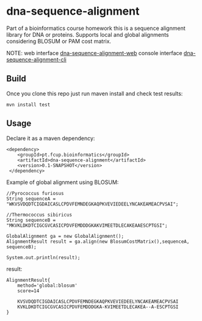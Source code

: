 dna-sequence-alignment
======================

Part of a bioinformatics course homework this is a sequence alignment library for DNA or proteins.
Supports local and global alignments considering BLOSUM or PAM cost matrix.

NOTE: 
web interface [dna-sequence-alignment-web](https://github.com/arianpasquali/dna-sequence-alignment-web)
console interface [dna-sequence-alignment-cli](https://github.com/arianpasquali/dna-sequence-alignment-cli)


Build
-----

Once you clone this repo just run maven install and check test results:

    mvn install test	 
	 
Usage
-----

Declare it as a maven dependency:

    <dependency>
		<groupId>pt.fcup.bioinformatics</groupId>
		<artifactId>dna-sequence-alignment</artifactId>
		<version>0.1-SNAPSHOT</version>
	 </dependency>

Example of global alignment using BLOSUM:

	//Pyrococcus furiosus
	String sequenceA = "WKVSVDQDTCIGDAICASLCPDVFEMNDEGKAQPKVEVIEDEELYNCAKEAMEACPVSAI"; 
	
	//Thermococcus sibiricus
    String sequenceB = "MKVKLDKDTCIGCGVCASICPDVFEMDDDGKAKVIMEETDLECAKEAAESCPTGSI"; 
    
	GlobalAlignment ga = new GlobalAlignment();
    AlignmentResult result = ga.align(new BlosumCostMatrix(),sequenceA, sequenceB);

    System.out.println(result);	
    
result:

    AlignmentResult{
 		method='global:blosum'
	 	score=14

		KVSVDQDTCIGDAICASLCPDVFEMNDEGKAQPKVEVIEDEELYNCAKEAMEACPVSAI
		KVKLDKDTCIGCGVCASICPDVFEMDDDGKA-KVIMEETDLECAKEA--A-ESCPTGSI
	}
    
	 	 
	 

 
